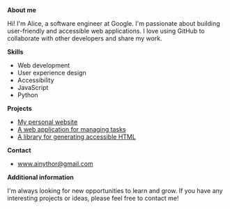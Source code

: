 **About me**

Hi! I'm Alice, a software engineer at Google. I'm passionate about building user-friendly and accessible web applications. I love using GitHub to collaborate with other developers and share my work.

**Skills**

* Web development
* User experience design
* Accessibility
* JavaScript
* Python

**Projects**

* [My personal website](https://github.com/alice-smith/alice-smith.github.io)
* [A web application for managing tasks](https://github.com/alice-smith/task-manager)
* [A library for generating accessible HTML](https://github.com/alice-smith/accessible-html)

**Contact**

* www.ainythor@gmail.com

**Additional information**

I'm always looking for new opportunities to learn and grow. If you have any interesting projects or ideas, please feel free to contact me!
